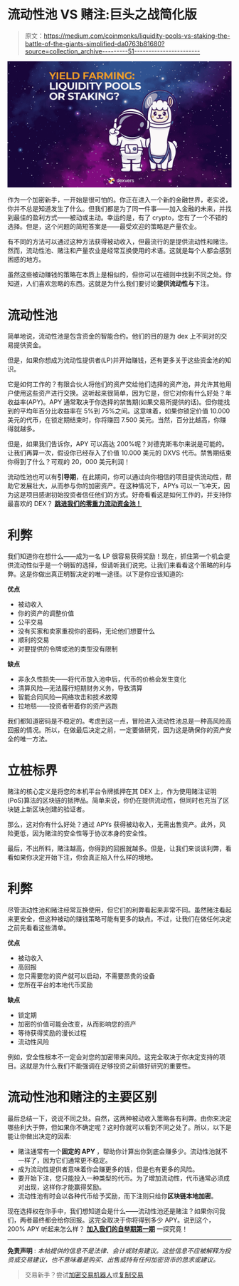 # 流动性池 VS 赌注:巨头之战简化版

> 原文：<https://medium.com/coinmonks/liquidity-pools-vs-staking-the-battle-of-the-giants-simplified-da0763b81680?source=collection_archive---------51----------------------->

![](img/759d4572d50911ec019d6f21624d5b8f.png)

作为一个加密新手，一开始是很可怕的。你正在进入一个新的金融世界，老实说，你并不总是知道发生了什么。但我们都是为了同一件事——加入金融的未来，并找到最佳的盈利方式——被动或主动。幸运的是，有了 crypto，您有了一个不错的选择。但是，这个问题的简短答案是——最受欢迎的策略是产量农业。

有不同的方法可以通过这种方法获得被动收入，但最流行的是提供流动性和赌注。然而，流动性池、赌注和产量农业是经常互换使用的术语。这就是每个人都会感到困惑的地方。

虽然这些被动赚钱的策略在本质上是相似的，但你可以在细则中找到不同之处。你知道，人们喜欢忽略的东西。这就是为什么我们要讨论**提供流动性与**下注。

# 流动性池

简单地说，流动性池是包含资金的智能合约。他们的目的是为 dex 上不同对的交易提供资金。

但是，如果你想成为流动性提供者(LP)并开始赚钱，还有更多关于这些资金池的知识。

它是如何工作的？有限合伙人将他们的资产交给他们选择的资产池，并允许其他用户使用这些资产进行交换。这听起来很简单，因为它是，但它对你有什么好处？年收益率(APY)。APY 通常取决于你选择的禁售期(如果交易所提供的话)。但你能找到的平均年百分比收益率在 5%到 75%之间。这意味着，如果你锁定价值 10.000 美元的代币，在锁定期结束时，你将赚回 7.500 美元。当然，百分比越高，你赚得就越多。

但是，如果我们告诉你，APY 可以高达 200%呢？对德克斯韦尔来说是可能的。让我们再算一次，假设你已经存入了价值 10.000 美元的 DXVS 代币。禁售期结束你得到了什么？可观的 20，000 美元利润！

流动性池也可以有**引导期**，在此期间，你可以通过向你相信的项目提供流动性，帮助它发展壮大，从而参与你的加密资产。在这种情况下，APYs 可以一飞冲天，因为这是项目感谢初始投资者信任他们的方式。好奇看看这是如何工作的，并支持你最喜欢的 DEX？ [**跳进我们的零重力流动资金池！**](https://www.dexvers.com/liquidity-pools)

# 利弊

我们知道你在想什么——成为一名 LP 很容易获得奖励！现在，抓住第一个机会提供流动性似乎是一个明智的选择，但请听我们说完。让我们来看看这个策略的利与弊。这是你做出真正明智决定的唯一途径。以下是你应该知道的:

**优点**

*   被动收入
*   你的资产的调整价值
*   公平交易
*   没有买家和卖家重视你的密码，无论他们想要什么
*   顺利的交易
*   对要提供的令牌或池的类型没有限制

**缺点**

*   非永久性损失——将代币放入池中后，代币的价格会发生变化
*   清算风险—无法履行短期财务义务，导致清算
*   智能合同风险—网络攻击和技术故障
*   拉地毯——投资者带着你的资产逃跑

我们都知道密码是不稳定的。考虑到这一点，冒险进入流动性池总是一种高风险高回报的情况。所以，在做最后决定之前，一定要做研究，因为这是确保你的资产安全的唯一方法。

# 立桩标界

赌注的核心定义是将您的本机平台令牌抵押在其 DEX 上，作为使用赌注证明(PoS)算法的区块链的抵押品。简单来说，你仍在提供流动性，但同时也充当了区块链上新区块创建的验证者。

那么，这对你有什么好处？通过 APYs 获得被动收入，无需出售资产。此外，风险更低，因为赌注的安全性等于协议本身的安全性。

最后，不出所料，赌注越高，你得到的回报就越多。但是，让我们来谈谈利弊，看看如果你决定开始下注，你会真正陷入什么样的境地。

# 利弊

尽管流动性池和赌注经常互换使用，但它们的利弊看起来非常不同。虽然赌注看起来更安全，但这种被动的赚钱策略可能有更多的缺点。不过，让我们在做任何决定之前先看看这些清单。

**优点**

*   被动收入
*   高回报
*   您只需要您的资产就可以启动，不需要昂贵的设备
*   您所在平台的本地代币奖励

**缺点**

*   锁定期
*   加密的价值可能会改变，从而影响您的资产
*   等待获得奖励的漫长过程
*   流动性风险

例如，安全性根本不一定会对您的加密带来风险。这完全取决于你决定支持的项目。这就是为什么我们不能强调在足够投资之前做好研究的重要性。

# 流动性池和赌注的主要区别

最后总结一下，说说不同之处。自然，这两种被动收入策略各有利弊。由你来决定哪些利大于弊，但如果你不确定呢？这时你就可以看到不同之处了。所以，以下是能让你做出决定的因素:

*   赌注通常有一个**固定的 APY** ，帮助你计算出你到底会赚多少。流动性池就不一样了，因为它们通常更不稳定。
*   成为流动性提供者意味着你会赚更多的钱，但是也有更多的风险。
*   要开始下注，您只能投入一种类型的代币。为了增加流动性，代币通常必须成对出现，这样你才能赢得奖励。
*   流动性池有时会以各种代币给予奖励，而下注则只给你**区块链本地加密**。

现在选择权在你手中，我们想知道会是什么——流动性池还是赌注？如果你问我们，两者最终都会给你回报。这完全取决于你将得到多少 APY。说到这个，200% APY 听起来怎么样？ [**加入我们的自举期第一期**](https://www.dexvers.com/liquidity-pools) 一探究竟！

___

**免责声明** : *本帖提供的信息不是法律、会计或财务建议。这些信息不应被解释为投资或交易建议，也不意味着是购买、出售或持有任何加密货币的恳求或建议。*

> 交易新手？尝试[加密交易机器人](/coinmonks/crypto-trading-bot-c2ffce8acb2a)或[复制交易](/coinmonks/top-10-crypto-copy-trading-platforms-for-beginners-d0c37c7d698c)